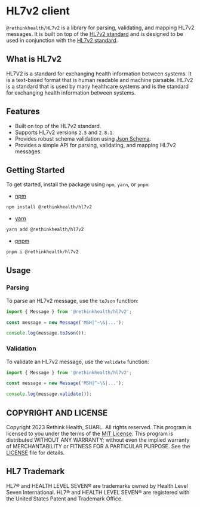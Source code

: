 HL7v2 client
=============

`@rethinkhealth/HL7v2` is a library for parsing, validating, and mapping HL7v2 messages. It is built on top of the [HL7v2 standard](https://www.hl7.org/implement/standards/product_section.cfm?section=13) and is designed to be used in conjunction with the [HL7v2 standard](https://www.hl7.org/implement/standards/product_section.cfm?section=13).

## What is HL7v2

HL7V2 is a standard for exchanging health information between systems. It is a text-based format that is human readable and machine parsable. HL7v2 is a standard that is used by many healthcare systems and is the standard for exchanging health information between systems.

## Features

- Built on top of the HL7v2 standard.
- Supports HL7v2 versions `2.5` and `2.8.1`.
- Provides robust schema validation using [Json Schema](https://json-schema.org/).
- Provides a simple API for parsing, validating, and mapping HL7v2 messages.

## Getting Started

To get started, install the package using `npm`, `yarn`, or `pnpm`:

- [npm](https://www.npmjs.com/)

```bash
npm install @rethinkhealth/hl7v2
```

- [yarn](https://yarnpkg.com/)

```bash
yarn add @rethinkhealth/hl7v2
```

- [pnpm](https://pnpm.io/)

```bash
pnpm i @rethinkhealth/hl7v2
```

## Usage

### Parsing

To parse an HL7v2 message, use the `toJson` function:

```typescript
import { Message } from '@rethinkhealth/hl7v2';

const message = new Message('MSH|^~\&|...');

console.log(message.toJson());
```

### Validation

To validate an HL7v2 message, use the `validate` function:

```typescript
import { Message } from '@rethinkhealth/hl7v2';

const message = new Message('MSH|^~\&|...');

console.log(message.validate());
```

## COPYRIGHT AND LICENSE

Copyright 2023 Rethink Health, SUARL. All rights reserved. This program is licensed to you under the terms of the [MIT License](https://opensource.org/licenses/MIT). This program is distributed WITHOUT ANY WARRANTY; without even the implied warranty of MERCHANTABILITY or FITNESS FOR A PARTICULAR PURPOSE. See the [LICENSE](LICENSE) file for details.

## HL7 Trademark

HL7® and HEALTH LEVEL SEVEN® are trademarks owned by Health Level Seven International. HL7® and HEALTH LEVEL SEVEN® are registered with the United States Patent and Trademark Office.